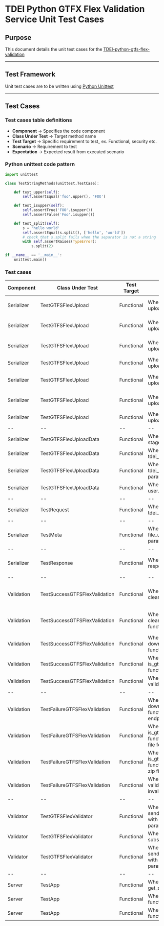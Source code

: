 # TDEI Python GTFX Flex Validation Service Unit Test Cases

## Purpose


This document details the unit test cases for the [TDEI-python-gtfs-flex-validation](https://github.com/TaskarCenterAtUW/TDEI-python-gtfs-flex-validation)

------------

## Test Framework

Unit test cases are to be written using [Python Unittest](https://docs.python.org/3/library/unittest.html)

------------
## Test Cases


### Test cases table definitions 
- **Component** -> Specifies the code component 
- **Class Under Test** -> Target method name
- **Test Target** -> Specific requirement to test_ ex. Functional, security etc.
- **Scenario** -> Requirement to test
- **Expectation** -> Expected result from executed scenario

### Python unittest code pattern

```python
import unittest

class TestStringMethods(unittest.TestCase):

    def test_upper(self):
        self.assertEqual('foo'.upper(), 'FOO')

    def test_isupper(self):
        self.assertTrue('FOO'.isupper())
        self.assertFalse('Foo'.isupper())

    def test_split(self):
        s = 'hello world'
        self.assertEqual(s.split(), ['hello', 'world'])
        # check that s.split fails when the separator is not a string
        with self.assertRaises(TypeError):
            s.split(2)

if __name__ == '__main__':
    unittest.main()
```


### Test cases

| Component | Class Under Test | Test Target | Scenario | Expectation | Status |
|--|--|--|--|--|--|
| Serializer | TestGTFSFlexUpload | Functional| When requested with upload data | Expect to return same upload data |:white_check_mark:|
| Serializer | TestGTFSFlexUpload | Functional| When requested with upload data_from | Expect to return same upload data_from |:white_check_mark:|
| Serializer | TestGTFSFlexUpload | Functional| When requested with upload message | Expect to return same upload message |:white_check_mark:|
| Serializer | TestGTFSFlexUpload | Functional| When requested with upload id | Expect to return same upload id |:white_check_mark:|
| Serializer | TestGTFSFlexUpload | Functional| When requested with upload type | Expect to return same upload type |:white_check_mark:|
| Serializer | TestGTFSFlexUpload | Functional| When requested with upload publish date | Expect to return same upload publish date |:white_check_mark:|
| Serializer | TestGTFSFlexUpload | Functional| When requested with upload to_json | Expect to return same dict |:white_check_mark:|
|--|--|--|--|--|--|
| Serializer | TestGTFSFlexUploadData | Functional| When requested with stage parameter| Expect to return stage |:white_check_mark:|
| Serializer | TestGTFSFlexUploadData | Functional| When requested with tdei_org_id parameter| Expect to return tdei_org_id |:white_check_mark:|
| Serializer | TestGTFSFlexUploadData | Functional| When requested with tdei_record_id parameter| Expect to return tdei_record_id |:white_check_mark:|
| Serializer | TestGTFSFlexUploadData | Functional| When requested with user_id parameter| Expect to return user_id |:white_check_mark:|
|--|--|--|--|--|--|
| Serializer | TestRequest | Functional| When requested with tdei_org_id parameter| Expect to return tdei_org_id |:white_check_mark:|
|--|--|--|--|--|--|
| Serializer | TestMeta | Functional| When requested with file_upload_path parameter| Expect to return file_upload_path |:white_check_mark:|
|--|--|--|--|--|--|
| Serializer | TestResponse | Functional| When requested with response parameter| Expect to return either True or False |:white_check_mark:|
|--|--|--|--|--|--|
| Validation | TestSuccessGTFSFlexValidation | Functional| When requested for clean_up_file function| Expect to return remove files from local storage |:white_check_mark:|
| Validation | TestSuccessGTFSFlexValidation | Functional| When requested for clean_up_folder function| Expect to return remove directory from local storage |:white_check_mark:|
| Validation | TestSuccessGTFSFlexValidation | Functional| When requested for download_single_file function| Expect to download file in local storage |:white_check_mark:|
| Validation | TestSuccessGTFSFlexValidation | Functional| When requested for is_gtfs_pathways_valid function| Expect to return True |:white_check_mark:|
| Validation | TestSuccessGTFSFlexValidation | Functional| When requested for validate function| Expect to return True |:white_check_mark:|
|--|--|--|--|--|--|
| Validation | TestFailureGTFSFlexValidation | Functional| When requested for download_single_file function with invalid endpoint| Expect to throw exception |:white_check_mark:|
| Validation | TestFailureGTFSFlexValidation | Functional| When requested for is_gtfs_pathways_valid function with invalid file format| Expect to return False |:white_check_mark:|
| Validation | TestFailureGTFSFlexValidation | Functional| When requested for is_gtfs_pathways_valid function with invalid zip file| Expect to return False |:white_check_mark:|
| Validation | TestFailureGTFSFlexValidation | Functional| When requested for validate function with invalid file| Expect to return False |:white_check_mark:|
|--|--|--|--|--|--|
| Validator | TestGTFSFlexValidator | Functional| When calling send_status function with invalid parameters| Expect to return invalid parameters |:white_check_mark:|
| Validator | TestGTFSFlexValidator | Functional| When calling subscribe function | Expect to return a message |:white_check_mark:|
| Validator | TestGTFSFlexValidator | Functional| When calling send_status function with invalid parameters | Expect to return a valid message |:white_check_mark:|
|--|--|--|--|--|--|
| Server | TestApp | Functional | When calling get_settings function | Expect to return env variables |:white_check_mark:|
| Server | TestApp | Functional | When calling ping function | Expect to return 200 |:white_check_mark:|
| Server | TestApp | Functional | When calling root function | Expect to return 200 |:white_check_mark:|
